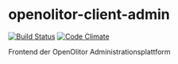 # openolitor-client-admin
[![Build Status](https://travis-ci.org/OpenOlitor/openolitor-client-admin.svg?branch=master)](https://travis-ci.org/OpenOlitor/openolitor-client-admin)
[![Code Climate](https://codeclimate.com/github/OpenOlitor/openolitor-client-admin/badges/gpa.svg)](https://codeclimate.com/github/OpenOlitor/openolitor-client-admin)

Frontend der OpenOlitor Administrationsplattform
